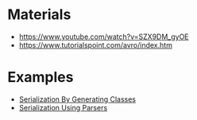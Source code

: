 # Materials
* https://www.youtube.com/watch?v=SZX9DM_gyOE
* https://www.tutorialspoint.com/avro/index.htm

# Examples
* [Serialization By Generating Classes](serialization-by-generating-class)
* [Serialization Using Parsers](serialization-using-parsers)